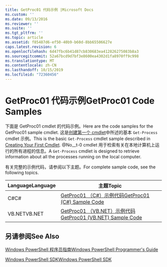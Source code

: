 ```yaml
---
title: GetProc01 代码示例 |Microsoft Docs
ms.custom: ''
ms.date: 09/13/2016
ms.reviewer: ''
ms.suite: ''
ms.tgt_pltfrm: ''
ms.topic: article
ms.assetid: f85487d6-ef50-40b9-b60d-8bb65506627e
caps.latest.revision: 6
ms.openlocfilehash: 6d47fbc6b41d87cb830683ea412826275083b8a3
ms.sourcegitcommit: 52a67bcd9d7bf3e8600ea4302d1fa8970ff9c998
ms.translationtype: MT
ms.contentlocale: zh-CN
ms.lasthandoff: 10/15/2019
ms.locfileid: "72360456"
---
```

# <a name="getproc01-code-samples"></a><span data-ttu-id="8cf32-102">GetProc01 代码示例</span><span class="sxs-lookup"><span data-stu-id="8cf32-102">GetProc01 Code Samples</span></span>

<span data-ttu-id="8cf32-103">下面是 GetProc01 cmdlet 的代码示例。</span><span class="sxs-lookup"><span data-stu-id="8cf32-103">Here are the code samples for the GetProc01 sample cmdlet.</span></span> <span data-ttu-id="8cf32-104">这是[创建第一个 cmdlet](../cmdlet/creating-a-cmdlet-without-parameters.md)中所述的基本 `Get-Process` cmdlet 示例。</span><span class="sxs-lookup"><span data-stu-id="8cf32-104">This is the basic `Get-Process` cmdlet sample described in [Creating Your First Cmdlet](../cmdlet/creating-a-cmdlet-without-parameters.md).</span></span> <span data-ttu-id="8cf32-105">@No__t-0 cmdlet 用于检索有关在本地计算机上运行的所有进程的信息。</span><span class="sxs-lookup"><span data-stu-id="8cf32-105">A `Get-Process` cmdlet is designed to retrieve information about all the processes running on the local computer.</span></span>

<span data-ttu-id="8cf32-106">有关完整的示例代码，请参阅以下主题。</span><span class="sxs-lookup"><span data-stu-id="8cf32-106">For complete sample code, see the following topics.</span></span>

|<span data-ttu-id="8cf32-107">Language</span><span class="sxs-lookup"><span data-stu-id="8cf32-107">Language</span></span>|<span data-ttu-id="8cf32-108">主题</span><span class="sxs-lookup"><span data-stu-id="8cf32-108">Topic</span></span>|
|--------------|-----------|
|<span data-ttu-id="8cf32-109">C#</span><span class="sxs-lookup"><span data-stu-id="8cf32-109">C#</span></span>|[<span data-ttu-id="8cf32-110">GetProc01 （C#）示例代码</span><span class="sxs-lookup"><span data-stu-id="8cf32-110">GetProc01 (C#) Sample Code</span></span>](./getproc01-csharp-sample-code.md)|
|<span data-ttu-id="8cf32-111">VB.NET</span><span class="sxs-lookup"><span data-stu-id="8cf32-111">VB.NET</span></span>|[<span data-ttu-id="8cf32-112">GetProc01 （VB.NET）示例代码</span><span class="sxs-lookup"><span data-stu-id="8cf32-112">GetProc01 (VB.NET) Sample Code</span></span>](./getproc01-vb-net-sample-code.md)|

## <a name="see-also"></a><span data-ttu-id="8cf32-113">另请参阅</span><span class="sxs-lookup"><span data-stu-id="8cf32-113">See Also</span></span>

[<span data-ttu-id="8cf32-114">Windows PowerShell 程序员指南</span><span class="sxs-lookup"><span data-stu-id="8cf32-114">Windows PowerShell Programmer's Guide</span></span>](./windows-powershell-programmer-s-guide.md)

[<span data-ttu-id="8cf32-115">Windows PowerShell SDK</span><span class="sxs-lookup"><span data-stu-id="8cf32-115">Windows PowerShell SDK</span></span>](../windows-powershell-reference.md)